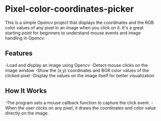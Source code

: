 # Pixel-color-coordinates-picker
This is a simple Opencv project that displays the coordinates and the RGB color values of any pixel in an image when you click on it. It's a great starting point for beginners to understand mouse events and image handling in Opencv.
## Features
-Load and display an image using Opencv
-Detect mouse clicks on the image window
-Show the (x,y) coordinates and BGR color values of the clicked pixel
-Display the values on the image itself for better visualization
## How It Works
-The program sets a mouse callback function to capture the click event.
-When the user clicks on any pixel, it draws the coordinates and color value directly on the image.
